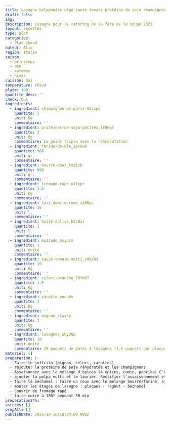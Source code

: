 ```yaml
---
title: Lasagne bolognaise végé saute tomate protéine de soja champignon béchamel
draft: false
img: ''
description: Lasagne pour le catering de la fête de la soupe 2025
layout: recettes
type: plat
categories:
  - Plat chaud
auteur: Alio
region: Italie
saison:
  - printemps
  - ete
  - automne
  - hiver
cuisson: Oui
temperature: Chaud
plate: 100
quantite_desc: ''
check: Oui
ingredients:
  - ingredient: champignon-de-paris_92zzps
    quantite: 5
    unit: Kg
    commentaire: ''
  - ingredient: proteines-de-soja-petites_1r89qf
    quantite: 3
    unit: Kg
    commentaire: Le poids triple avec la réhydratation
  - ingredient: farine-de-ble_2av6w8
    quantite: 900
    unit: gr.
    commentaire: ''
  - ingredient: beurre-doux_kmq1zb
    quantite: 900
    unit: gr.
    commentaire: ''
  - ingredient: fromage-rape_u1fypr
    quantite: 3.5
    unit: Kg
    commentaire: ''
  - ingredient: lait-demi-ecreme_x286pc
    quantite: 16
    unit: l.
    commentaire: ''
  - ingredient: huile-dolive_h3c8al
    quantite: 1
    unit: l.
    commentaire: ''
  - ingredient: muscade_msyocm
    quantite: 1
    unit: unité
    commentaire: ''
  - ingredient: sauce-tomate-mutti_xdkeh3
    quantite: 10
    unit: Kg
    commentaire: ''
  - ingredient: celeri-branche_78fo97
    quantite: 1.5
    unit: Kg
    commentaire: ''
  - ingredient: carotte_eouu0v
    quantite: 3
    unit: Kg
    commentaire: ''
  - ingredient: oignon_rtavky
    quantite: 3
    unit: Kg
    commentaire: ''
  - ingredient: lasagnes_wby30p
    quantite: 10
    unit: unité
    commentaire: 10 paquets de pates à lasagnes (1,5 paquets par plaque gastro ; 1 plaque gastro = 15 portions)
materiel: []
preparation: |-
  - Faire le soffrito (oignon, céleri, carottes) 
  - rajouter la protéine de soja réhydratée et les champignons
  - Assaisonner avec le mélange d'épices (4 épices, cumin, paprika) C'est ce qui remplacera la saveur "viande"
  - ajouter la polpa mutti et le laurier. Rectifier l'assaisonnement et laisser mijoter
  - faire la béchamel : faire un roux avec le mélange beurre/farine, ajouter le lait. Laisser s'épaissir à feu très doux.
  - monter les étages de lasagne : plaques - ragout - béchamel
  - Couvrir de fromage rapé
  - faire cuire à 180° pendant 30 min
preparation24h: ''
astuces: []
prepAlt: []
publishDate: 2025-10-16T18:24:00.000Z
---
```


